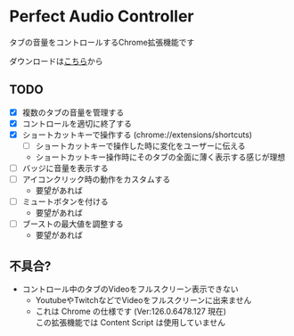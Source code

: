 
# Perfect Audio Controller

タブの音量をコントロールするChrome拡張機能です

ダウンロードは[こちら](https://github.com/mujurin1/PerfectAudioController/releases)から

## TODO
* [x] 複数のタブの音量を管理する
* [x] コントロールを適切に終了する
* [x] ショートカットキーで操作する (chrome://extensions/shortcuts)
  * [ ] ショートカットキーで操作した時に変化をユーザーに伝える
  * ショートカットキー操作時にそのタブの全面に薄く表示する感じが理想
* [ ] バッジに音量を表示する
* [ ] アイコンクリック時の動作をカスタムする
  * 要望があれば
* [ ] ミュートボタンを付ける
  * 要望があれば
* [ ] ブーストの最大値を調整する
  * 要望があれば

## 不具合?
* コントロール中のタブのVideoをフルスクリーン表示できない
  * YoutubeやTwitchなどでVideoをフルスクリーンに出来ません
  * これは Chrome の仕様です (Ver:126.0.6478.127 現在)  
    この拡張機能では Content Script は使用していません
